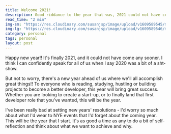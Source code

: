 ```yaml
---
title: Welcome 2021!
description: Good riddance to the year that was, 2021 could not have come quicker.
read_time: "2 min"
img-sm: "https://res.cloudinary.com/susanjsp/image/upload/v1609589545/my-blog/2021-sm_tprhpr.png"
img-lg: "https://res.cloudinary.com/susanjsp/image/upload/v1609589546/my-blog/2021-lg_c6sj3q.png"
category: personal
tags: personal
layout: post
---
```


Happy new year!! It's finally 2021, and it could not have come any sooner. I think I can confidently speak for all of us when I say 2020 was a bit of a sht-show. <!--break-->

But not to worry, there's a new year ahead of us where we'll all accomplish great things!! To everyone who is reading, studying, hustling or building projects to become a better developer, this year will bring great success. Whether you are looking to create a start-up, or to finally land that first developer role that you've wanted, this will be the year.

I've been really bad at setting new years' resolutions - I'd worry so much about what I'd wear to NYE events that I'd forget about the coming year. This will be the year that I start. It's as good a time as any to do a bit of self-reflection and think about what we want to achieve and why.

